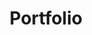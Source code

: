 ---
title: Portfolio
description: SFF, Speculative Fiction, Podcasting, Memoirs, Blogging, Websites — Let's Work Together!
---